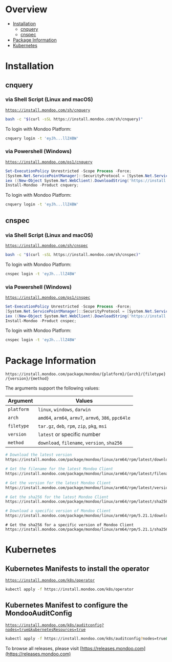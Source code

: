 # Overview

- [Installation](#installation)
  - [cnquery](#cnquery)
  - [cnspec](#cnspec)
- [Package Information](#package-information)
- [Kubernetes](#kubernetes)

# Installation

## cnquery

### via Shell Script (Linux and macOS)

[`https://install.mondoo.com/sh/cnquery`](https://install.mondoo.com/sh/cnquery)

```bash
bash -c "$(curl -sSL https://install.mondoo.com/sh/cnquery)"
```

To login with Mondoo Platform:

```bash
cnquery login -t 'eyJh...llZ4BW'
```

### via Powershell (Windows)

[`https://install.mondoo.com/ps1/cnquery`](https://install.mondoo.com/ps1/cnquery)

```powershell
Set-ExecutionPolicy Unrestricted -Scope Process -Force;
[System.Net.ServicePointManager]::SecurityProtocol = [System.Net.ServicePointManager]::SecurityProtocol -bor 3072;
iex ((New-Object System.Net.WebClient).DownloadString('https://install.mondoo.com/ps1/cnquery'));
Install-Mondoo -Product cnquery;
```

To login with Mondoo Platform:

```bash
cnquery login -t 'eyJh...llZ4BW'
```

## cnspec

### via Shell Script (Linux and macOS)

[`https://install.mondoo.com/sh/cnspec`](https://install.mondoo.com/sh/cnspec)

```bash
bash -c "$(curl -sSL https://install.mondoo.com/sh/cnspec)"
```

To login with Mondoo Platform:

```bash
cnspec login -t 'eyJh...llZ4BW'
```

### via Powershell (Windows)

[`https://install.mondoo.com/ps1/cnspec`](https://install.mondoo.com/ps1/cnspec)

```powershell
Set-ExecutionPolicy Unrestricted -Scope Process -Force;
[System.Net.ServicePointManager]::SecurityProtocol = [System.Net.ServicePointManager]::SecurityProtocol -bor 3072;
iex ((New-Object System.Net.WebClient).DownloadString('https://install.mondoo.com/ps1/cnspec'));
Install-Mondoo -Product cnspec;
```

To login with Mondoo Platform:

```bash
cnspec login -t 'eyJh...llZ4BW'
```

# Package Information

`https://install.mondoo.com/package/mondoo/{platform}/{arch}/{filetype}/{version}/{method}`

The arguments support the following values:

| Argument   | Values                                               |
| ---------- | ---------------------------------------------------- |
| `platform` | `linux`, `windows`, `darwin`                         |
| `arch`     | `amd64`, `arm64`, `armv7`, `armv6`, `386`, `ppc64le` |
| `filetype` | `tar.gz`, `deb`, `rpm`, `zip`, `pkg`, `msi`          |
| `version`  | `latest` or specific number                          |
| `method`   | `download`, `filename`, `version`, `sha256`          |

```bash
# Download the latest version
https://install.mondoo.com/package/mondoo/linux/arm64/rpm/latest/download
```

```bash
# Get the filename for the latest Mondoo Client
https://install.mondoo.com/package/mondoo/linux/arm64/rpm/latest/filename
```

```bash
# Get the version for the latest Mondoo Client
https://install.mondoo.com/package/mondoo/linux/arm64/rpm/latest/version
```

```bash
# Get the sha256 for the latest Mondoo Client
https://install.mondoo.com/package/mondoo/linux/arm64/rpm/latest/sha256
```

```bash
# Download a specific version of Mondoo Client
https://install.mondoo.com/package/mondoo/linux/arm64/rpm/5.21.1/download
```

```
# Get the sha256 for a specific version of Mondoo Client
https://install.mondoo.com/package/mondoo/linux/arm64/rpm/5.21.1/sha256
```

# Kubernetes

## Kubernetes Manifests to install the operator

[`https://install.mondoo.com/k8s/operator`](https://install.mondoo.com/k8s/operator)

```bash
kubectl apply -f https://install.mondoo.com/k8s/operator
```

## Kubernetes Manifest to configure the MondooAuditConfig

[`https://install.mondoo.com/k8s/auditconfig?nodes=true&kubernetesResources=true`](https://install.mondoo.com/k8s/auditconfig?nodes=true&kubernetesResources=true)

```bash
kubectl apply -f https://install.mondoo.com/k8s/auditconfig?nodes=true&kubernetesResources=true
```

To browse all releases, please visit [https://releases.mondoo.com](https://releases.mondoo.com)

